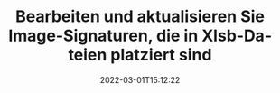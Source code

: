 ---
############################# Static ############################
layout: "auto-gen-signature"
date: 2022-03-01T15:12:22
draft: false
operation: Update
signaturetype: Image
fileformat: Xlsb
productName: Java
lang: de
productCode: java
otherformats: pdf doc docx docm dot dotm dotx odt ott rtf xls xlsx xlsm xlsb csv ods ots xltx xltm ppt pptx pps ppsx odp otp potx potm pptm ppsm
breadcrumb: Put Image signature on Xlsb for Java

############################# Head ############################
head_title: "Aktualisieren Sie Image-Signaturen, die in Xlsb-Dateien platziert wurden, mit Java"
head_description: "Verwenden Sie den einfachen und leicht verständlichen Java-Code für die Aktualisierung von Image-Signaturen in signierten Xlsb-Dokumenten."

############################# Header ############################
title: "Bearbeiten und aktualisieren Sie Image-Signaturen, die in Xlsb-Dateien platziert sind"
description: "Die API für Java bietet Funktionen für die Aktualisierung von Image-Signaturen in Xlsb-Dokumenten. Aktualisieren Sie schnell und einfach elektronische Signaturen in Ihren Xlsb-Dokumenten mit ein paar Zeilen Java-Code."
bg_image: "https://cms.admin.containerize.com/templates/aspose/App_Themes/V3/images/bg/header1.png"
bg_overlay: false
button:
    enable: true

############################# SubMenu ############################
submenu:
    enable: true

    left:
        img_alt: "GroupDocs.Signature for Java"
        image: "https://cms.admin.containerize.com/templates/groupdocs/images/product-logos/90x90-noborder/groupdocs-signature-java.png"
        product: "GroupDocs.Signature"
        platform: "Java"



############################# About ############################
about:
    enable: true
    title: "Erfahren Sie mehr über GroupDocs.Signature for Java-API-Funktionen"
    content: |
        Die API-Funktionalität von [GroupDocs.Signature for Java](https://products.groupdocs.com/signature/java/) enthält eine große Auswahl an Mitteln zur Verarbeitung nachgefragter Dokumentenformate mithilfe elektronischer Signaturen. Ein breites Spektrum an elektronischen Signaturen wie Texte, Bilder, digitale Zertifikate, Barcodes, QR-Codes, Stempel oder Metadaten werden unterstützt. Kunden können digitale Signaturen in PDFs, MS Word-Dokumenten, MS Excel-Arbeitsmappen, MS PowerPoint-Präsentationen, Adobe Photoshop-Dateien und verschiedenen Bildformaten hinzufügen, entfernen, bearbeiten, validieren oder suchen. Zahlreiche nützliche Funktionen und Einstellungen stehen zur Verfügung.
    

############################# Steps ############################
steps:
    enable: true
    title_left: "So ändern Sie Image-Signaturen in Ihrem Xlsb-Dokument"
    content_left: |
        [GroupDocs.Signature for Java](https://products.groupdocs.com/signature/java/) enthält nützliche Funktionen wie die Aktualisierung von Image-Signaturen, die in Xlsb-Dokumenten platziert sind. Es ermöglicht das Ändern von Signaturfunktionen ohne zusätzlichen Code.
        
        * Erstellen Sie zunächst ein Signature-Objekt, das als Konstruktorparameterpfad zu einem Dokument übergeben wird, das aktualisiert werden soll.
        * Instanziieren Sie dann ein geeignetes bestimmtes Signaturobjekt und richten Sie seine Kennung und Eigenschaften ein, die geändert werden müssen.
        * Rufen Sie zuletzt die Update-Methode von Signature auf, indem Sie ein bestimmtes Signaturobjekt übergeben.
        * Verarbeiten Sie die Aktualisierungsergebnisse zu Ihrer Benachrichtigung.

    title_right: "System Requirements"
    content_right: |
        GroupDocs.Signature for Java werden auf allen wichtigen Plattformen und Betriebssystemen unterstützt. Bevor Sie den folgenden Code ausführen, stellen Sie bitte sicher, dass die folgenden Voraussetzungen auf Ihrem System installiert sind.

        * Betriebssysteme: Microsoft Windows, Linux, MacOS
        * Entwicklungsumgebungen: NetBeans, Intellij IDEA, Eclipse, etc.
        * Java runtime: J2SE 6.0 and above
        * Laden Sie die neueste Version von GroupDocs.Signature for Java von [Maven](https://repository.groupdocs.com/webapp/#/artifacts/browse/tree/General/repo/com/groupdocs/groupdocs-signature) herunter
         
    code: |
        ```java    
                
        // Set up input Xlsb file
        String filePath = "input.xlsb";
        // Set up output file
        String outputFilePath = "output.xlsb";

        // Instantiate Signature for input file
        Signature signature = new Signature(filePath);

        // Id of signature which is supposed to be updated
        // such Id might be got as a result of search operation
        String id = "ff988ab1-7403-4c8d-8db7-f2a56b9f8530";

        // provide signature features to update
        // set up particular signature id
        ImageSignature signatureToUpdate = new ImageSignature(id);

        // specify signature width
        signatureToUpdate.setWidth(170);
        // specify signature height
        signatureToUpdate.setHeight(250);
        // set left position
        signatureToUpdate.setLeft(10);
        // set top position
        signatureToUpdate.setTop(10);

        // update signature
        Boolean updateResult = signature.update(outputFilePath, signatureToUpdate);

        // process updation result
        if (updateResult)
        {
                System.out.println("Signature was updated successfully!");
        }
        ```

############################# Demos ############################
demos:
    enable: true
    title: "Signieren mit Image-Signaturen Live-Demo"
    content: |
       Fügen Sie jetzt verschiedene elektronische Signaturen zur Datei Xlsb hinzu, indem Sie die Website [GroupDocs.Signature App](https://products.groupdocs.app/signature/family) besuchen.          

############################# More Formats ############################
more_formats:
    enable: true
    title: "Aktualisieren Sie verschiedene Image-Signaturen über Java"
    content: |
        "Bearbeiten von digitalen Signaturen, die in verschiedenen Dokumentformaten platziert sind. Aktualisieren Sie Signaturdaten ohne zusätzlichen Code."
    format: 
       
       
back_to_top:
    enable: true
---